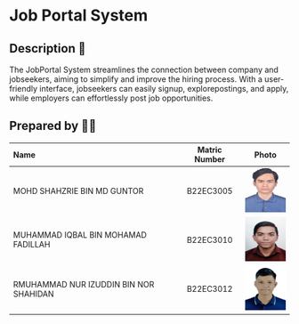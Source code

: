 # Job Portal System

## Description 📝

The JobPortal System streamlines the connection between company and jobseekers, aiming to simplify and improve the hiring process. With a user-friendly interface, jobseekers can easily signup, explorepostings, and apply, while employers can effortlessly post job opportunities.

## Prepared by 🧑‍💻

| Name             | Matric Number | Photo                                                         |
| :---------------- | :-------------: | :------------------------------------------------------------: |
| MOHD SHAHZRIE BIN MD GUNTOR   | B22EC3005        | <a href="https://www.freepik.com/icon/graduated_4537051" title="Icon by Trazobanana"><img src="../Group1/images/Shahzrie.jpg" width=80px, height=80px>     |
| MUHAMMAD IQBAL BIN MOHAMAD FADILLAH   | B22EC3010       | <a href="https://www.freepik.com/icon/graduated_4537051" title="Icon by Trazobanana"><img src="../Group1/images/Iqbal.jpg" width=80px, height=80px>     |
| RMUHAMMAD NUR IZUDDIN BIN NOR SHAHIDAN       | B22EC3012       | <a href="https://www.freepik.com/icon/graduated_4537051" title="Icon by Trazobanana"><img src="../Group1/images/Izuddin.jpg" width=80px, height=80px>     |

